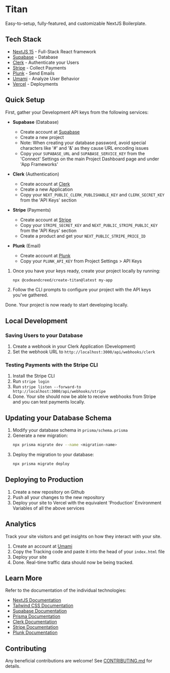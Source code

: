 # Titan

Easy-to-setup, fully-featured, and customizable NextJS Boilerplate.

## Tech Stack

- [NextJS 15](https://nextjs.org/) - Full-Stack React framework
- [Supabase](https://supabase.com/) - Database
- [Clerk](https://clerk.com/) - Authenticate your Users
- [Stripe](https://stripe.com/) - Collect Payments
- [Plunk](https://useplunk.com/) - Send Emails
- [Umami](https://umami.is/) - Analyze User Behavior
- [Vercel](https://vercel.com/) - Deployments

## Quick Setup

First, gather your Development API keys from the following services:

   - **Supabase** (Database)
     - Create account at [Supabase](https://supabase.com)
     - Create a new project
     - Note: When creating your database password, avoid special characters like '#' and '&' as they cause URL encoding issues
     - Copy your `SUPABASE_URL` and `SUPABASE_SERVICE_KEY` from the 'Connect' Settings on the main Project Dashboard page and under 'App Frameworks'

   - **Clerk** (Authentication)
     - Create account at [Clerk](https://clerk.com)
     - Create a new Application
     - Copy your `NEXT_PUBLIC_CLERK_PUBLISHABLE_KEY` and `CLERK_SECRET_KEY` from the 'API Keys' section

   - **Stripe** (Payments)
     - Create account at [Stripe](https://stripe.com)
     - Copy your `STRIPE_SECRET_KEY` and `NEXT_PUBLIC_STRIPE_PUBLIC_KEY` from the 'API Keys' section
     - Create a product and get your `NEXT_PUBLIC_STRIPE_PRICE_ID`

   - **Plunk** (Email)
     - Create account at [Plunk](https://useplunk.com)
     - Copy your `PLUNK_API_KEY` from Project Settings > API Keys

1. Once you have your keys ready, create your project locally by running:
   ```bash
   npx @codeandcreed/create-titan@latest my-app
   ```

2. Follow the CLI prompts to configure your project with the API keys you've gathered.

Done. Your project is now ready to start developing locally.

## Local Development

### Saving Users to your Database
1. Create a webhook in your Clerk Application (Development)
2. Set the webhook URL to `http://localhost:3000/api/webhooks/clerk`

### Testing Payments with the Stripe CLI

1. Install the Stripe CLI
2. Run `stripe login`
3. Run `stripe listen --forward-to http://localhost:3000/api/webhooks/stripe`
4. Done. Your site should now be able to receive webhooks from Stripe and you can test payments locally.

## Updating your Database Schema

1. Modify your database schema in `prisma/schema.prisma`
2. Generate a new migration:
   ```bash
   npx prisma migrate dev --name <migration-name>
   ```
3. Deploy the migration to your database:
   ```bash
   npx prisma migrate deploy
   ```

## Deploying to Production

1. Create a new repository on Github
2. Push all your changes to the new repository
3. Deploy your site to Vercel with the equivalent 'Production' Environment Variables of all the above services

## Analytics

Track your site visitors and get insights on how they interact with your site.

1. Create an account at [Umami](https://umami.is/)
2. Copy the Tracking code and paste it into the head of your `index.html` file
3. Deploy your site
4. Done. Real-time traffic data should now be being tracked.

## Learn More

Refer to the documentation of the individual technologies:
- [NextJS Documentation](https://nextjs.org/docs)
- [Tailwind CSS Documentation](https://tailwindcss.com/docs)
- [Supabase Documentation](https://supabase.io/docs)
- [Prisma Documentation](https://www.prisma.io/docs)
- [Clerk Documentation](https://clerk.dev/docs)
- [Stripe Documentation](https://stripe.com/docs)
- [Plunk Documentation](https://docs.useplunk.com/)

## Contributing

Any beneficial contributions are welcome! See [CONTRIBUTING.md](CONTRIBUTING.md) for details.

